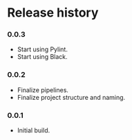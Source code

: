 # Release history

### 0.0.3
* Start using Pylint.
* Start using Black.

### 0.0.2
* Finalize pipelines.
* Finalize project structure and naming.

### 0.0.1
* Initial build.
